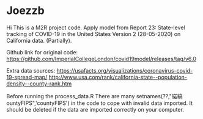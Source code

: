 # Joezzb
Hi
This is a M2R project code. Apply model from Report 23: State-level tracking of COVID-19 in the United States Version 2 (28-05-2020) on California data. (Partially). 

Github link for original code:
https://github.com/ImperialCollegeLondon/covid19model/releases/tag/v6.0 

Extra data sources:
https://usafacts.org/visualizations/coronavirus-covid-19-spread-map/
http://www.usa.com/rank/california-state--population-density--county-rank.htm

Before running the process_data.R
There are many setnames(??,"锘縞ountyFIPS",'countyFIPS') in the code to cope with invalid data imported.
It should be deleted if the data are imported correctly on your computer.

